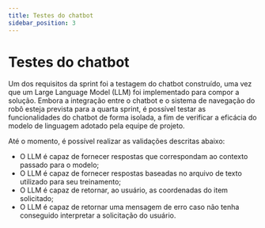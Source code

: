 ```yaml
---
title: Testes do chatbot
sidebar_position: 3
---
```


# Testes do chatbot

Um dos requisitos da sprint foi a testagem do chatbot construído, uma vez que um Large Language Model (LLM) foi implementado para compor a solução. Embora a integração entre o chatbot e o sistema de navegação do robô esteja prevista para a quarta sprint, é possível testar as funcionalidades do chatbot de forma isolada, a fim de verificar a eficácia do modelo de linguagem adotado pela equipe de projeto.

Até o momento, é possível realizar as validações descritas abaixo:

- O LLM é capaz de fornecer respostas que correspondam ao contexto passado para o modelo;
- O LLM é capaz de fornecer respostas baseadas no arquivo de texto utilizado para seu treinamento;
- O LLM é capaz de retornar, ao usuário, as coordenadas do item solicitado;
- O LLM é capaz de retornar uma mensagem de erro caso não tenha conseguido interpretar a solicitação do usuário.